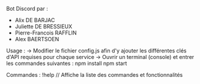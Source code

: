 Bot Discord par :
 - Alix DE BARJAC
 - Juliette DE BRESSIEUX
 - Pierre-Francois RAFFLIN
 - Alex BAERTSOEN

 Usage :
  -> Modifier le fichier config.js afin d'y ajouter les différentes clés d'API requises pour chaque service
  -> Ouvrir un terminal (console) et entrer les commandes suivantes :
      npm install
      npm start

Commandes :
  !help // Affiche la liste des commandes et fonctionnalités
